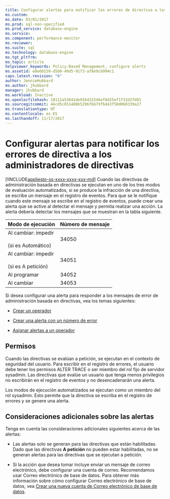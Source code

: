 ```yaml
---
title: Configurar alertas para notificar los errores de directiva a los administradores de directivas | Microsoft Docs
ms.custom: 
ms.date: 03/01/2017
ms.prod: sql-non-specified
ms.prod_service: database-engine
ms.service: 
ms.component: performance-monitor
ms.reviewer: 
ms.suite: sql
ms.technology: database-engine
ms.tgt_pltfrm: 
ms.topic: article
helpviewer_keywords: Policy-Based Management, configure alerts
ms.assetid: e8e60159-d5b0-49d5-91f3-af8e9cb994c1
caps.latest.revision: "6"
author: JennieHubbard
ms.author: jhubbard
manager: jhubbard
ms.workload: Inactive
ms.openlocfilehash: 10112a53641de916431546ef0d25ef1f32d2fd81
ms.sourcegitcommit: 44cd5c651488b5296fb679f6d43f50d068339a27
ms.translationtype: HT
ms.contentlocale: es-ES
ms.lasthandoff: 11/17/2017
---
```

# <a name="configure-alerts-to-notify-policy-administrators-of-policy-failures"></a>Configurar alertas para notificar los errores de directiva a los administradores de directivas
[!INCLUDE[appliesto-ss-xxxx-xxxx-xxx-md](../../includes/appliesto-ss-xxxx-xxxx-xxx-md.md)] Cuando las directivas de administración basada en directivas se ejecutan en uno de los tres modos de evaluación automatizados, si se produce la infracción de una directiva, se escribe un mensaje en el registro de eventos. Para que se le notifique cuando este mensaje se escribe en el registro de eventos, puede crear una alerta que se active al detectar el mensaje y permita realizar una acción. La alerta debería detectar los mensajes que se muestran en la tabla siguiente.  
  
|Modo de ejecución|Número de mensaje|  
|--------------------|--------------------|  
|Al cambiar: impedir<br /><br /> (si es Automático)|34050|  
|Al cambiar: impedir<br /><br /> (si es A petición)|34051|  
|Al programar|34052|  
|Al cambiar|34053|  
  
 Si desea configurar una alerta para responder a los mensajes de error de administración basada en directivas, vea los temas siguientes:  
  
-   [Crear un operador](http://msdn.microsoft.com/library/1359d790-5905-4927-a208-e7155e7768a2)  
  
-   [Crear una alerta con un número de error](http://msdn.microsoft.com/library/03dd7fac-5073-4f86-babd-37e45a86023c)  
  
-   [Asignar alertas a un operador](http://msdn.microsoft.com/library/aa818155-6fa2-4565-a09f-5c7e31c89754)  
  
## <a name="permissions"></a>Permisos  
 Cuando las directivas se evalúan a petición, se ejecutan en el contexto de seguridad del usuario. Para escribir en el registro de errores, el usuario debe tener los permisos ALTER TRACE o ser miembro del rol fijo de servidor sysadmin. Las directivas que evalúe un usuario que tenga menos privilegios no escribirán en el registro de eventos y no desencadenarán una alerta.  
  
 Los modos de ejecución automatizados se ejecutan como un miembro del rol sysadmin. Esto permite que la directiva se escriba en el registro de errores y se genere una alerta.  
  
## <a name="additional-considerations-about-alerts"></a>Consideraciones adicionales sobre las alertas  
 Tenga en cuenta las consideraciones adicionales siguientes acerca de las alertas:  
  
-   Las alertas solo se generan para las directivas que están habilitadas. Dado que las directivas **A petición** no pueden estar habilitadas, no se generan alertas para las directivas que se ejecutan a petición.  
  
-   Si la acción que desea tomar incluye enviar un mensaje de correo electrónico, debe configurar una cuenta de correo. Recomendamos usar Correo electrónico de base de datos. Para obtener más información sobre cómo configurar Correo electrónico de base de datos, vea [Crear una nueva cuenta de Correo electrónico de base de datos](../../relational-databases/database-mail/create-a-database-mail-account.md).  
  
  
